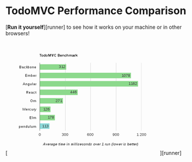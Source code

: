 # TodoMVC Performance Comparison

[**Run it yourself**][runner] to see how it works on your machine or in other
browsers!

[![Sample of pendulum execution in Chrome, Fedora 19](sample.png)][runner]

